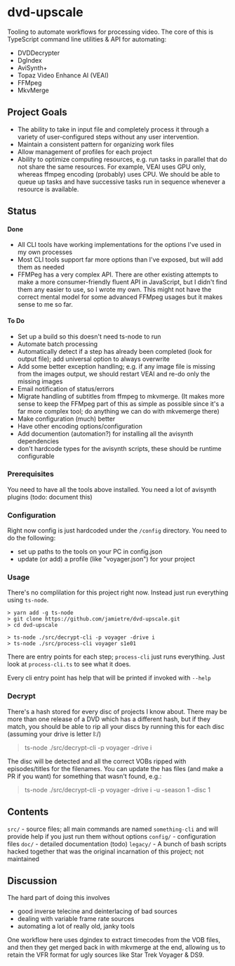 # dvd-upscale

Tooling to automate workflows for processing video. The core of this is TypeScript command line utilities & API for automating:

- DVDDecrypter
- DgIndex
- AviSynth+
- Topaz Video Enhance AI (VEAI)
- FFMpeg
- MkvMerge

## Project Goals

- The ability to take in input file and completely process it through a variety of user-configured steps without any user intervention.
- Maintain a consistent pattern for organizing work files
- Allow management of profiles for each project
- Ability to optimize computing resources, e.g. run tasks in parallel that do not share the same resources. For example, VEAI uses GPU only, whereas ffmpeg encoding (probably) uses CPU. We should be able to queue up tasks and have successive tasks run in sequence whenever a resource is available.

## Status

#### Done

- All CLI tools have working implementations for the options I've used in my own processes
- Most CLI tools support far more options than I've exposed, but will add them as needed
- FFMPeg has a very complex API. There are other existing attempts to make a more consumer-friendly fluent API in JavaScript, but I didn't find them any easier to use, so I wrote my own. This might not have the correct mental model for some advanced FFMpeg usages but it makes sense to me so far.

#### To Do

- Set up a build so this doesn't need ts-node to run
- Automate batch processing
- Automatically detect if a step has already been completed (look for output file); add universal option to always overwrite
- Add some better exception handling; e.g. if any image file is missing from the images output, we should restart VEAI and re-do only the missing images
- Email notification of status/errors
- Migrate handling of subtitles from ffmpeg to mkvmerge. (It makes more sense to keep the FFMpeg part of this as simple as possible since it's a far more complex tool; do anything we can do with mkvemerge there)
- Make configuration (much) better
- Have other encoding options/configuration
- Add documention (automation?) for installing all the avisynth dependencies
- don't hardcode types for the avisynth scripts, these should be runtime configurable

### Prerequisites

You need to have all the tools above installed.
You need a lot of avisynth plugins (todo: document this)

### Configuration

Right now config is just hardcoded under the `/config` directory. You need to do the following:

- set up paths to the tools on your PC in config.json
- update (or add) a profile (like "voyager.json") for your project

### Usage

There's no complilation for this project right now. Instead just run everything using `ts-node`.

```
> yarn add -g ts-node
> git clone https://github.com/jamietre/dvd-upscale.git
> cd dvd-upscale

> ts-node ./src/decrypt-cli -p voyager -drive i
> ts-node ./src/process-cli voyager s1e01
```

There are entry points for each step; `process-cli` just runs everything. Just look at `process-cli.ts` to see what it does.

Every cli entry point has help that will be printed if invoked with `--help`

### Decrypt

There's a hash stored for every disc of projects I know about. There may be more than one release of a DVD which has a different hash, but if they match, you should be able to rip all your discs by running this for each disc (assuming your drive is letter I:/)

> ts-node ./src/decrypt-cli -p voyager -drive i

The disc will be detected and all the correct VOBs ripped with episodes/titles for the filenames. You can update the has files (and make a PR if you want) for something that wasn't found, e.g.:

> ts-node ./src/decrypt-cli -p voyager -drive i -u -season 1 -disc 1

## Contents

`src/` - source files; all main commands are named `something-cli` and will provide help if you just run them without options
`config/` - configuration files
`doc/` - detailed documentation (todo)
`legacy/` - A bunch of bash scripts hacked together that was the original incarnation of this project; not maintained

## Discussion

The hard part of doing this involves

- good inverse telecine and deinterlacing of bad sources
- dealing with variable frame rate sources
- automating a lot of really old, janky tools

One workflow here uses dgindex to extract timecodes from the VOB files, and then they get merged back in with mkvmerge at the end, allowing us to retain the VFR format for ugly sources like Star Trek Voyager & DS9.
